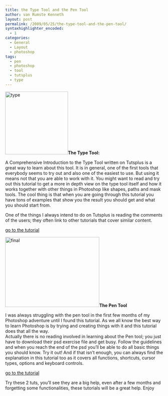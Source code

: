 ```yaml
---
title: the Type Tool and the Pen Tool
author: van Rumste Kenneth
layout: post
permalink: /2009/05/25/the-type-tool-and-the-pen-tool/
syntaxhighlighter_encoded:
  - 1
categories:
  - General
  - Layout
  - photoshop
tags:
  - pen
  - photoshop
  - tool
  - tutsplus
  - type
---
```

<img class="alignright size-full wp-image-806" title="type" src="http://www.devexp.eu/wp-content/uploads/2009/05/type.jpg" alt="type" width="200" height="200" />**The Type Tool:**

A Comprehensive Introduction to the Type Tool written on Tutsplus is a great way to learn about this tool. It is in general, one of the first tools that everybody seems to try out and also one of the easiest to use. But using it means not that you are able to work with it. You might want to read and try out this tutorial to get a more in depth view on the type tool itself and how it works together with other things in Photoshop like shapes, paths and mask tools. The cool thing is that when you are going through this tutorial you have tons of examples that show you the result you should get and what you should start from.

One of the things I always intend to do on Tutsplus is reading the comments of the users; they often link to other tutorials that cover similar content.

<a href="http://psd.tutsplus.com/tutorials/tools-tips/a-comprehensive-introduction-to-the-type-tool/" target="_blank">go to the tutorial</a>

<img class="alignright size-medium wp-image-805" title="final" src="http://www.devexp.eu/wp-content/uploads/2009/05/final-300x223.jpg" alt="final" width="300" height="223" />**The Pen Tool**

I was always struggling with the pen tool in the first few months of my Photoshop adventure until I found this tutorial. As we all know the best way to learn Photoshop is by trying and creating things with it and this tutorial does that all the way.  
Actually there is no reading involved in learning about the Pen tool; you just have to download their psd exercise file and get busy. Follow the guidelines and when you reach the end of the psd you&#8217;ll be able to do all basic things you should know. Try it out! And if that isn&#8217;t enough, you can always find the explanation in this tutorial too as it covers all functions, shortcuts, cursor types, options and keyboard controls.

<a href="http://psd.tutsplus.com/tutorials/tools-tips/photoshops-pen-tool-the-comprehensive-guide/" target="_blank">go to the tutorial</a>

Try these 2 tuts, you&#8217;ll see they are a big help, even after a few months and forgetting some functionalities, these tutorials will be a great help. Enjoy